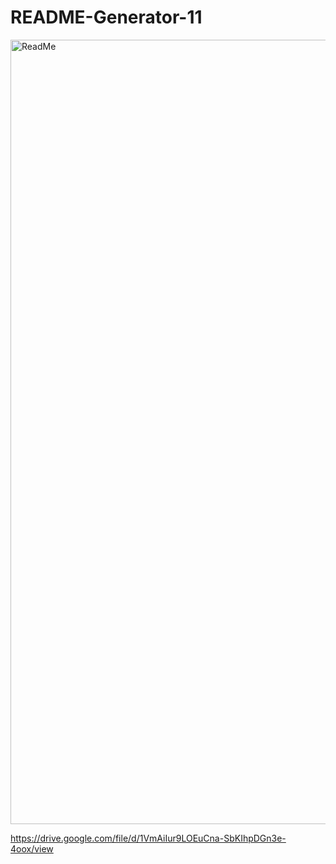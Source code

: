 # README-Generator-11

<img width="1255" alt="ReadMe" src="https://user-images.githubusercontent.com/67169488/91751673-c87ef880-eb8a-11ea-84a3-9e8c5b18e37b.png">

https://drive.google.com/file/d/1VmAiIur9LOEuCna-SbKIhpDGn3e-4oox/view
